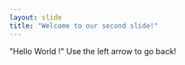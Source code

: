 ```yaml
---
layout: slide
title: "Welcome to our second slide!"
---
```

"Hello World !"
Use the left arrow to go back!
